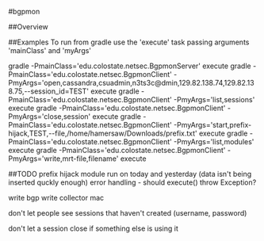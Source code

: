 #bgpmon

##Overview

##Examples
To run from gradle use the 'execute' task passing arguments 'mainClass' and 'myArgs'

gradle -PmainClass='edu.colostate.netsec.BgpmonServer' execute
gradle -PmainClass='edu.colostate.netsec.BgpmonClient' -PmyArgs='open,cassandra,csuadmin,n3ts3c@dmin,129.82.138.74,129.82.138.75,--session_id=TEST' execute
gradle -PmainClass='edu.colostate.netsec.BgpmonClient' -PmyArgs='list,sessions' execute
gradle -PmainClass='edu.colostate.netsec.BgpmonClient' -PmyArgs='close,session' execute
gradle -PmainClass='edu.colostate.netsec.BgpmonClient' -PmyArgs='start,prefix-hijack,TEST,--file,/home/hamersaw/Downloads/prefix.txt' execute
gradle -PmainClass='edu.colostate.netsec.BgpmonClient' -PmyArgs='list,modules' execute
gradle -PmainClass='edu.colostate.netsec.BgpmonClient' -PmyArgs='write,mrt-file,filename' execute

##TODO
prefix hijack module
    run on today and yesterday (data isn't being inserted quckly enough)
    error handling - should execute() throw Exception?

write bgp
    write collector mac

don't let people see sessions that haven't created (username, password)

don't let a session close if something else is using it

